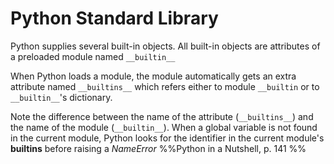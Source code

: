 # Python Standard Library

Python supplies several built-in objects. All built-in objects are attributes of a preloaded module named `__builtin__`

When Python loads a module, the module automatically gets an extra attribute named `__builtins__` which refers either to module `__builtin` or to `__builtin__`'s dictionary.

Note the difference between the name of the attribute (`__builtins__`) and the name of the module (`__builtin__`).
When a global variable is not found in the current module, Python looks for the identifier in the current module's __builtins__ before raising a *NameError*
%%Python in a Nutshell, p. 141 %%